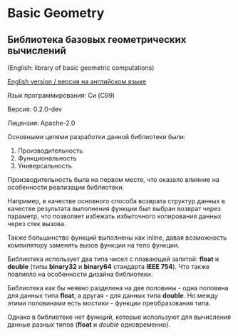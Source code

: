 # Basic Geometry

## Библиотека базовых геометрических вычислений

(English: library of basic geometric computations)

[English version / версия на английском языке](./README-Eng.md)

Язык программирования: Си (C99)

Версия: 0.2.0-dev

Лицензия: Apache-2.0

Основными целями разработки данной библиотеки были:

1. Производительность
2. Функциональность
3. Универсальность

Производительность была на первом месте, что оказало влияние на особенности
реализации библиотеки.

Например, в качестве основного способа возврата структур данных в качестве
результата выполнения функции был выбран возврат через параметр, что позволяет
избежать избыточного копирования данных через стек вызова.

Также большинство функций выполнены как inline, давая возможность компилятору
заменять вызов функции на тело функции.

Библиотека использует два типа чисел с плавающей запятой: **float** и **double**
(типы **binary32** и **binary64** стандарта **IEEE 754**). Что также повлияло на
особенности дизайна библиотеки.

Библиотека как бы неявно разделена на две половины - одна половина для данных
типа **float**, а другая - для данных типа **double**. Но между этими половинами
есть мостики - функции преобразования типа.

Однако в библиотеке нет функций, которые используют для вычисления данные разных
типов (**float** и *double* одновременно).